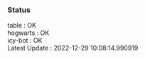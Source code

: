### Status


table : OK  
hogwarts : OK  
icy-bot : OK  
Latest Update : 2022-12-29 10:08:14.990919
